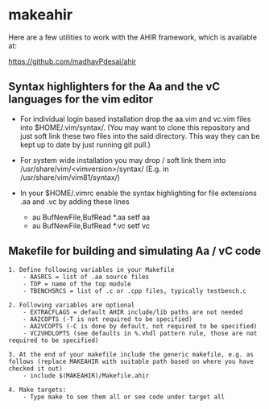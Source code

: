 # makeahir

Here are a few utilities to work with the AHIR framework, which is available at:

https://github.com/madhavPdesai/ahir

## Syntax highlighters for the Aa and the vC languages for the vim editor

 - For individual login based installation drop the aa.vim and vc.vim files into $HOME/.vim/syntax/. (You may want to clone this repository and just soft link these two files into the said directory. This way they can be kept up to date by just running git pull.)

 - For system wide installation you may drop / soft link them into /usr/share/vim/\<vimversion\>/syntax/ (E.g. in /usr/share/vim/vim81/syntax/) 

 - In your $HOME/.vimrc enable the syntax highlighting for file extensions .aa and .vc by adding these lines

    - au BufNewFile,BufRead *.aa     setf aa
    - au BufNewFile,BufRead *.vc     setf vc

## Makefile for building and simulating Aa / vC code

    1. Define following variables in your Makefile
        - AASRCS = list of .aa source files
        - TOP = name of the top module
        - TBENCHSRCS = list of .c or .cpp files, typically testbench.c

    2. Following variables are optional
        - EXTRACFLAGS = default AHIR include/lib paths are not needed
        - AA2COPTS (-T is not required to be specified)
        - AA2VCOPTS (-C is done by default, not required to be specified)
        - VC2VHDLOPTS (see defaults in %.vhdl pattern rule, those are not required to be specified)

    3. At the end of your makefile include the generic makefile, e.g. as follows (replace MAKEAHIR with suitable path based on where you have checked it out)
        - include $(MAKEAHIR)/Makefile.ahir

    4. Make targets:
        - Type make to see them all or see code under target all
